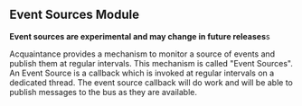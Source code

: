 ## Event Sources Module

**Event sources are experimental and may change in future releases**s

Acquaintance provides a mechanism to monitor a source of events and publish them at regular intervals. This mechanism is called "Event Sources". An Event Source is a callback which is invoked at regular intervals on a dedicated thread. The event source callback will do work and will be able to publish messages to the bus as they are available.


